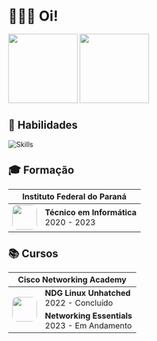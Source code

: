 # 👨🏻‍💻 Oi!

<div>
  <img src="https://github-readme-stats.vercel.app/api/top-langs/?username=luan004&langs_count=4&layout=compact&theme=dark&bg_color=07090d&border_color=11161f&title_color=ffffff&text_color=858585" height="140rem"/>
  <img src="https://github-readme-stats.vercel.app/api?username=luan004&show_icons=true&bg_color=07090d&border_color=11161f&title_color=ffffff&text_color=858585&hide=prs,issues,contribs&count_private=true&card_width=1px" height="140rem"/>
</div>

## 🧠 Habilidades

![Skills](https://skillicons.dev/icons?i=js,java,html,css,firebase,linux)

## 🎓 Formação

<table>
    <thead>
        <tr>
            <th colspan="2">
                Instituto Federal do Paraná
            </th>
        </tr>
    </thead>
    <tbody>
        <tr>
            <td>
                <img style="height:50px;width:50px;border-radius:10px" src="https://luan004.github.io/images/ifpr.png"/>
            </td>
            <td>
                <b>Técnico em Informática</b><br>2020 - 2023
            </td>
        </tr>
    </tbody>
</table>

## 📚 Cursos

<table>
    <thead>
        <tr>
            <th colspan="2">Cisco Networking Academy</th>
        </tr>
    </thead>
    <tbody>
        <tr>
            <td rowspan="2">
                <img style="height:50px;width:50px;border-radius:10px" src="https://luan004.github.io/images/cisco2.png"/>
            </td>
            <td>
                <b>NDG Linux Unhatched</b><br>2022 - Concluído
            </td>
        </tr>
        <tr>
            <td>
                <b>Networking Essentials</b><br>2023 - Em Andamento
            </td>
        </tr>
    </tbody>
</table>
